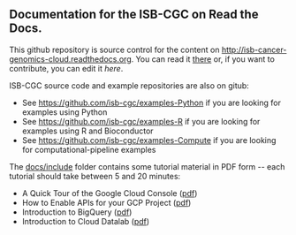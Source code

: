 ## Documentation for the ISB-CGC on Read the Docs.

This github repository is source control for the content on http://isb-cancer-genomics-cloud.readthedocs.org.  You can read it [there](http://isb-cancer-genomics-cloud.readthedocs.org) or, if you want to contribute, you can edit it *here*.

ISB-CGC source code and example repositories are also on gitub:
* See https://github.com/isb-cgc/examples-Python if you are looking for examples using Python
* See https://github.com/isb-cgc/examples-R if you are looking for examples using R and Bioconductor
* See https://github.com/isb-cgc/examples-Compute if you are looking for computational-pipeline examples

The [docs/include](https://github.com/isb-cgc/readthedocs/tree/master/docs/include) folder contains some tutorial material in PDF form -- each tutorial should take between 5 and 20 minutes:
* A Quick Tour of the Google Cloud Console ([pdf](https://raw.githubusercontent.com/isb-cgc/readthedocs/master/docs/include/intro_to_Console.pdf))
* How to Enable APIs for your GCP Project ([pdf](https://raw.githubusercontent.com/isb-cgc/readthedocs/master/docs/include/enabling_new_APIs.pdf))
* Introduction to BigQuery ([pdf](https://raw.githubusercontent.com/isb-cgc/readthedocs/master/docs/include/intro_to_BigQuery.pdf))
* Introduction to Cloud Datalab ([pdf](https://raw.githubusercontent.com/isb-cgc/readthedocs/master/docs/include/intro_to_Cloud_Datalab.pdf))

